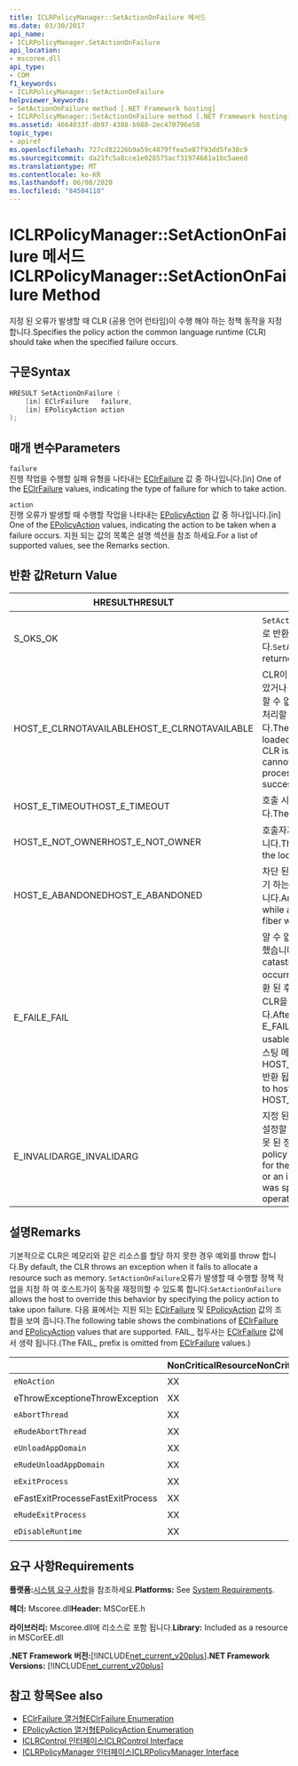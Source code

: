 ```yaml
---
title: ICLRPolicyManager::SetActionOnFailure 메서드
ms.date: 03/30/2017
api_name:
- ICLRPolicyManager.SetActionOnFailure
api_location:
- mscoree.dll
api_type:
- COM
f1_keywords:
- ICLRPolicyManager::SetActionOnFailure
helpviewer_keywords:
- SetActionOnFailure method [.NET Framework hosting]
- ICLRPolicyManager::SetActionOnFailure method [.NET Framework hosting]
ms.assetid: 4664033f-db97-4388-b988-2ec470796e58
topic_type:
- apiref
ms.openlocfilehash: 727cd82226b9a59c4879ffea5e87f93dd5fe38c9
ms.sourcegitcommit: da21fc5a8cce1e028575acf31974681a1bc5aeed
ms.translationtype: MT
ms.contentlocale: ko-KR
ms.lasthandoff: 06/08/2020
ms.locfileid: "84504110"
---
```

# <a name="iclrpolicymanagersetactiononfailure-method"></a><span data-ttu-id="b4a2e-102">ICLRPolicyManager::SetActionOnFailure 메서드</span><span class="sxs-lookup"><span data-stu-id="b4a2e-102">ICLRPolicyManager::SetActionOnFailure Method</span></span>
<span data-ttu-id="b4a2e-103">지정 된 오류가 발생할 때 CLR (공용 언어 런타임)이 수행 해야 하는 정책 동작을 지정 합니다.</span><span class="sxs-lookup"><span data-stu-id="b4a2e-103">Specifies the policy action the common language runtime (CLR) should take when the specified failure occurs.</span></span>  
  
## <a name="syntax"></a><span data-ttu-id="b4a2e-104">구문</span><span class="sxs-lookup"><span data-stu-id="b4a2e-104">Syntax</span></span>  
  
```cpp  
HRESULT SetActionOnFailure (  
    [in] EClrFailure   failure,  
    [in] EPolicyAction action  
);  
```  
  
## <a name="parameters"></a><span data-ttu-id="b4a2e-105">매개 변수</span><span class="sxs-lookup"><span data-stu-id="b4a2e-105">Parameters</span></span>  
 `failure`  
 <span data-ttu-id="b4a2e-106">진행 작업을 수행할 실패 유형을 나타내는 [EClrFailure](eclrfailure-enumeration.md) 값 중 하나입니다.</span><span class="sxs-lookup"><span data-stu-id="b4a2e-106">[in] One of the [EClrFailure](eclrfailure-enumeration.md) values, indicating the type of failure for which to take action.</span></span>  
  
 `action`  
 <span data-ttu-id="b4a2e-107">진행 오류가 발생할 때 수행할 작업을 나타내는 [EPolicyAction](epolicyaction-enumeration.md) 값 중 하나입니다.</span><span class="sxs-lookup"><span data-stu-id="b4a2e-107">[in] One of the [EPolicyAction](epolicyaction-enumeration.md) values, indicating the action to be taken when a failure occurs.</span></span> <span data-ttu-id="b4a2e-108">지원 되는 값의 목록은 설명 섹션을 참조 하세요.</span><span class="sxs-lookup"><span data-stu-id="b4a2e-108">For a list of supported values, see the Remarks section.</span></span>  
  
## <a name="return-value"></a><span data-ttu-id="b4a2e-109">반환 값</span><span class="sxs-lookup"><span data-stu-id="b4a2e-109">Return Value</span></span>  
  
|<span data-ttu-id="b4a2e-110">HRESULT</span><span class="sxs-lookup"><span data-stu-id="b4a2e-110">HRESULT</span></span>|<span data-ttu-id="b4a2e-111">설명</span><span class="sxs-lookup"><span data-stu-id="b4a2e-111">Description</span></span>|  
|-------------|-----------------|  
|<span data-ttu-id="b4a2e-112">S_OK</span><span class="sxs-lookup"><span data-stu-id="b4a2e-112">S_OK</span></span>|<span data-ttu-id="b4a2e-113">`SetActionOnFailure`성공적으로 반환 되었습니다.</span><span class="sxs-lookup"><span data-stu-id="b4a2e-113">`SetActionOnFailure` returned successfully.</span></span>|  
|<span data-ttu-id="b4a2e-114">HOST_E_CLRNOTAVAILABLE</span><span class="sxs-lookup"><span data-stu-id="b4a2e-114">HOST_E_CLRNOTAVAILABLE</span></span>|<span data-ttu-id="b4a2e-115">CLR이 프로세스에 로드 되지 않았거나 CLR이 관리 코드를 실행할 수 없거나 호출을 성공적으로 처리할 수 없는 상태에 있습니다.</span><span class="sxs-lookup"><span data-stu-id="b4a2e-115">The CLR has not been loaded into a process, or the CLR is in a state in which it cannot run managed code or process the call successfully.</span></span>|  
|<span data-ttu-id="b4a2e-116">HOST_E_TIMEOUT</span><span class="sxs-lookup"><span data-stu-id="b4a2e-116">HOST_E_TIMEOUT</span></span>|<span data-ttu-id="b4a2e-117">호출 시간이 초과 되었습니다.</span><span class="sxs-lookup"><span data-stu-id="b4a2e-117">The call timed out.</span></span>|  
|<span data-ttu-id="b4a2e-118">HOST_E_NOT_OWNER</span><span class="sxs-lookup"><span data-stu-id="b4a2e-118">HOST_E_NOT_OWNER</span></span>|<span data-ttu-id="b4a2e-119">호출자가 잠금을 소유 하지 않습니다.</span><span class="sxs-lookup"><span data-stu-id="b4a2e-119">The caller does not own the lock.</span></span>|  
|<span data-ttu-id="b4a2e-120">HOST_E_ABANDONED</span><span class="sxs-lookup"><span data-stu-id="b4a2e-120">HOST_E_ABANDONED</span></span>|<span data-ttu-id="b4a2e-121">차단 된 스레드나 파이버에서 대기 하는 동안 이벤트를 취소 했습니다.</span><span class="sxs-lookup"><span data-stu-id="b4a2e-121">An event was canceled while a blocked thread or fiber was waiting on it.</span></span>|  
|<span data-ttu-id="b4a2e-122">E_FAIL</span><span class="sxs-lookup"><span data-stu-id="b4a2e-122">E_FAIL</span></span>|<span data-ttu-id="b4a2e-123">알 수 없는 치명적인 오류가 발생 했습니다.</span><span class="sxs-lookup"><span data-stu-id="b4a2e-123">An unknown catastrophic failure occurred.</span></span> <span data-ttu-id="b4a2e-124">메서드가 E_FAIL 반환 된 후에는 프로세스 내에서 CLR을 더 이상 사용할 수 없습니다.</span><span class="sxs-lookup"><span data-stu-id="b4a2e-124">After a method returns E_FAIL, the CLR is no longer usable within the process.</span></span> <span data-ttu-id="b4a2e-125">호스팅 메서드를 이후에 호출 하면 HOST_E_CLRNOTAVAILABLE 반환 됩니다.</span><span class="sxs-lookup"><span data-stu-id="b4a2e-125">Subsequent calls to hosting methods return HOST_E_CLRNOTAVAILABLE.</span></span>|  
|<span data-ttu-id="b4a2e-126">E_INVALIDARG</span><span class="sxs-lookup"><span data-stu-id="b4a2e-126">E_INVALIDARG</span></span>|<span data-ttu-id="b4a2e-127">지정 된 작업에 대해 정책 작업을 설정할 수 없거나 작업에 대해 잘못 된 정책 동작을 지정한 경우</span><span class="sxs-lookup"><span data-stu-id="b4a2e-127">A policy action cannot be set for the specified operation, or an invalid policy action was specified for the operation.</span></span>|  
  
## <a name="remarks"></a><span data-ttu-id="b4a2e-128">설명</span><span class="sxs-lookup"><span data-stu-id="b4a2e-128">Remarks</span></span>  
 <span data-ttu-id="b4a2e-129">기본적으로 CLR은 메모리와 같은 리소스를 할당 하지 못한 경우 예외를 throw 합니다.</span><span class="sxs-lookup"><span data-stu-id="b4a2e-129">By default, the CLR throws an exception when it fails to allocate a resource such as memory.</span></span> <span data-ttu-id="b4a2e-130">`SetActionOnFailure`오류가 발생할 때 수행할 정책 작업을 지정 하 여 호스트가이 동작을 재정의할 수 있도록 합니다.</span><span class="sxs-lookup"><span data-stu-id="b4a2e-130">`SetActionOnFailure` allows the host to override this behavior by specifying the policy action to take upon failure.</span></span> <span data-ttu-id="b4a2e-131">다음 표에서는 지원 되는 [EClrFailure](eclrfailure-enumeration.md) 및 [EPolicyAction](epolicyaction-enumeration.md) 값의 조합을 보여 줍니다.</span><span class="sxs-lookup"><span data-stu-id="b4a2e-131">The following table shows the combinations of [EClrFailure](eclrfailure-enumeration.md) and [EPolicyAction](epolicyaction-enumeration.md) values that are supported.</span></span> <span data-ttu-id="b4a2e-132">FAIL_ 접두사는 [EClrFailure](eclrfailure-enumeration.md) 값에서 생략 됩니다.</span><span class="sxs-lookup"><span data-stu-id="b4a2e-132">(The FAIL_ prefix is omitted from [EClrFailure](eclrfailure-enumeration.md) values.)</span></span>  
  
||<span data-ttu-id="b4a2e-133">NonCriticalResource</span><span class="sxs-lookup"><span data-stu-id="b4a2e-133">NonCriticalResource</span></span>|<span data-ttu-id="b4a2e-134">CriticalResource</span><span class="sxs-lookup"><span data-stu-id="b4a2e-134">CriticalResource</span></span>|<span data-ttu-id="b4a2e-135">FatalRuntime</span><span class="sxs-lookup"><span data-stu-id="b4a2e-135">FatalRuntime</span></span>|<span data-ttu-id="b4a2e-136">OrphanedLock</span><span class="sxs-lookup"><span data-stu-id="b4a2e-136">OrphanedLock</span></span>|<span data-ttu-id="b4a2e-137">StackOverflow</span><span class="sxs-lookup"><span data-stu-id="b4a2e-137">StackOverflow</span></span>|<span data-ttu-id="b4a2e-138">AccessViolation</span><span class="sxs-lookup"><span data-stu-id="b4a2e-138">AccessViolation</span></span>|<span data-ttu-id="b4a2e-139">CodeContract</span><span class="sxs-lookup"><span data-stu-id="b4a2e-139">CodeContract</span></span>|  
|-|-------------------------|----------------------|------------------|------------------|-------------------|---------------------|------------------|  
|`eNoAction`|<span data-ttu-id="b4a2e-140">X</span><span class="sxs-lookup"><span data-stu-id="b4a2e-140">X</span></span>|<span data-ttu-id="b4a2e-141">X</span><span class="sxs-lookup"><span data-stu-id="b4a2e-141">X</span></span>||||<span data-ttu-id="b4a2e-142">해당 없음</span><span class="sxs-lookup"><span data-stu-id="b4a2e-142">N/A</span></span>||  
|<span data-ttu-id="b4a2e-143">eThrowException</span><span class="sxs-lookup"><span data-stu-id="b4a2e-143">eThrowException</span></span>|<span data-ttu-id="b4a2e-144">X</span><span class="sxs-lookup"><span data-stu-id="b4a2e-144">X</span></span>|<span data-ttu-id="b4a2e-145">X</span><span class="sxs-lookup"><span data-stu-id="b4a2e-145">X</span></span>||||<span data-ttu-id="b4a2e-146">해당 없음</span><span class="sxs-lookup"><span data-stu-id="b4a2e-146">N/A</span></span>||  
|`eAbortThread`|<span data-ttu-id="b4a2e-147">X</span><span class="sxs-lookup"><span data-stu-id="b4a2e-147">X</span></span>|<span data-ttu-id="b4a2e-148">X</span><span class="sxs-lookup"><span data-stu-id="b4a2e-148">X</span></span>||||<span data-ttu-id="b4a2e-149">해당 없음</span><span class="sxs-lookup"><span data-stu-id="b4a2e-149">N/A</span></span>|<span data-ttu-id="b4a2e-150">X</span><span class="sxs-lookup"><span data-stu-id="b4a2e-150">X</span></span>|  
|`eRudeAbortThread`|<span data-ttu-id="b4a2e-151">X</span><span class="sxs-lookup"><span data-stu-id="b4a2e-151">X</span></span>|<span data-ttu-id="b4a2e-152">X</span><span class="sxs-lookup"><span data-stu-id="b4a2e-152">X</span></span>||||<span data-ttu-id="b4a2e-153">해당 없음</span><span class="sxs-lookup"><span data-stu-id="b4a2e-153">N/A</span></span>|<span data-ttu-id="b4a2e-154">X</span><span class="sxs-lookup"><span data-stu-id="b4a2e-154">X</span></span>|  
|`eUnloadAppDomain`|<span data-ttu-id="b4a2e-155">X</span><span class="sxs-lookup"><span data-stu-id="b4a2e-155">X</span></span>|<span data-ttu-id="b4a2e-156">X</span><span class="sxs-lookup"><span data-stu-id="b4a2e-156">X</span></span>||<span data-ttu-id="b4a2e-157">X</span><span class="sxs-lookup"><span data-stu-id="b4a2e-157">X</span></span>||<span data-ttu-id="b4a2e-158">해당 없음</span><span class="sxs-lookup"><span data-stu-id="b4a2e-158">N/A</span></span>|<span data-ttu-id="b4a2e-159">X</span><span class="sxs-lookup"><span data-stu-id="b4a2e-159">X</span></span>|  
|`eRudeUnloadAppDomain`|<span data-ttu-id="b4a2e-160">X</span><span class="sxs-lookup"><span data-stu-id="b4a2e-160">X</span></span>|<span data-ttu-id="b4a2e-161">X</span><span class="sxs-lookup"><span data-stu-id="b4a2e-161">X</span></span>||<span data-ttu-id="b4a2e-162">X</span><span class="sxs-lookup"><span data-stu-id="b4a2e-162">X</span></span>|<span data-ttu-id="b4a2e-163">X</span><span class="sxs-lookup"><span data-stu-id="b4a2e-163">X</span></span>|<span data-ttu-id="b4a2e-164">해당 없음</span><span class="sxs-lookup"><span data-stu-id="b4a2e-164">N/A</span></span>|<span data-ttu-id="b4a2e-165">X</span><span class="sxs-lookup"><span data-stu-id="b4a2e-165">X</span></span>|  
|`eExitProcess`|<span data-ttu-id="b4a2e-166">X</span><span class="sxs-lookup"><span data-stu-id="b4a2e-166">X</span></span>|<span data-ttu-id="b4a2e-167">X</span><span class="sxs-lookup"><span data-stu-id="b4a2e-167">X</span></span>||<span data-ttu-id="b4a2e-168">X</span><span class="sxs-lookup"><span data-stu-id="b4a2e-168">X</span></span>|<span data-ttu-id="b4a2e-169">X</span><span class="sxs-lookup"><span data-stu-id="b4a2e-169">X</span></span>|<span data-ttu-id="b4a2e-170">해당 없음</span><span class="sxs-lookup"><span data-stu-id="b4a2e-170">N/A</span></span>|<span data-ttu-id="b4a2e-171">X</span><span class="sxs-lookup"><span data-stu-id="b4a2e-171">X</span></span>|  
|<span data-ttu-id="b4a2e-172">eFastExitProcess</span><span class="sxs-lookup"><span data-stu-id="b4a2e-172">eFastExitProcess</span></span>|<span data-ttu-id="b4a2e-173">X</span><span class="sxs-lookup"><span data-stu-id="b4a2e-173">X</span></span>|<span data-ttu-id="b4a2e-174">X</span><span class="sxs-lookup"><span data-stu-id="b4a2e-174">X</span></span>||<span data-ttu-id="b4a2e-175">X</span><span class="sxs-lookup"><span data-stu-id="b4a2e-175">X</span></span>|<span data-ttu-id="b4a2e-176">X</span><span class="sxs-lookup"><span data-stu-id="b4a2e-176">X</span></span>|<span data-ttu-id="b4a2e-177">해당 없음</span><span class="sxs-lookup"><span data-stu-id="b4a2e-177">N/A</span></span>||  
|`eRudeExitProcess`|<span data-ttu-id="b4a2e-178">X</span><span class="sxs-lookup"><span data-stu-id="b4a2e-178">X</span></span>|<span data-ttu-id="b4a2e-179">X</span><span class="sxs-lookup"><span data-stu-id="b4a2e-179">X</span></span>|<span data-ttu-id="b4a2e-180">X</span><span class="sxs-lookup"><span data-stu-id="b4a2e-180">X</span></span>|<span data-ttu-id="b4a2e-181">X</span><span class="sxs-lookup"><span data-stu-id="b4a2e-181">X</span></span>|<span data-ttu-id="b4a2e-182">X</span><span class="sxs-lookup"><span data-stu-id="b4a2e-182">X</span></span>|<span data-ttu-id="b4a2e-183">해당 없음</span><span class="sxs-lookup"><span data-stu-id="b4a2e-183">N/A</span></span>||  
|`eDisableRuntime`|<span data-ttu-id="b4a2e-184">X</span><span class="sxs-lookup"><span data-stu-id="b4a2e-184">X</span></span>|<span data-ttu-id="b4a2e-185">X</span><span class="sxs-lookup"><span data-stu-id="b4a2e-185">X</span></span>|<span data-ttu-id="b4a2e-186">X</span><span class="sxs-lookup"><span data-stu-id="b4a2e-186">X</span></span>|<span data-ttu-id="b4a2e-187">X</span><span class="sxs-lookup"><span data-stu-id="b4a2e-187">X</span></span>|<span data-ttu-id="b4a2e-188">X</span><span class="sxs-lookup"><span data-stu-id="b4a2e-188">X</span></span>|<span data-ttu-id="b4a2e-189">해당 없음</span><span class="sxs-lookup"><span data-stu-id="b4a2e-189">N/A</span></span>||  
  
## <a name="requirements"></a><span data-ttu-id="b4a2e-190">요구 사항</span><span class="sxs-lookup"><span data-stu-id="b4a2e-190">Requirements</span></span>  
 <span data-ttu-id="b4a2e-191">**플랫폼:**[시스템 요구 사항](../../get-started/system-requirements.md)을 참조하세요.</span><span class="sxs-lookup"><span data-stu-id="b4a2e-191">**Platforms:** See [System Requirements](../../get-started/system-requirements.md).</span></span>  
  
 <span data-ttu-id="b4a2e-192">**헤더:** Mscoree.dll</span><span class="sxs-lookup"><span data-stu-id="b4a2e-192">**Header:** MSCorEE.h</span></span>  
  
 <span data-ttu-id="b4a2e-193">**라이브러리:** Mscoree.dll에 리소스로 포함 됩니다.</span><span class="sxs-lookup"><span data-stu-id="b4a2e-193">**Library:** Included as a resource in MSCorEE.dll</span></span>  
  
 <span data-ttu-id="b4a2e-194">**.NET Framework 버전:**[!INCLUDE[net_current_v20plus](../../../../includes/net-current-v20plus-md.md)]</span><span class="sxs-lookup"><span data-stu-id="b4a2e-194">**.NET Framework Versions:** [!INCLUDE[net_current_v20plus](../../../../includes/net-current-v20plus-md.md)]</span></span>  
  
## <a name="see-also"></a><span data-ttu-id="b4a2e-195">참고 항목</span><span class="sxs-lookup"><span data-stu-id="b4a2e-195">See also</span></span>

- [<span data-ttu-id="b4a2e-196">EClrFailure 열거형</span><span class="sxs-lookup"><span data-stu-id="b4a2e-196">EClrFailure Enumeration</span></span>](eclrfailure-enumeration.md)
- [<span data-ttu-id="b4a2e-197">EPolicyAction 열거형</span><span class="sxs-lookup"><span data-stu-id="b4a2e-197">EPolicyAction Enumeration</span></span>](epolicyaction-enumeration.md)
- [<span data-ttu-id="b4a2e-198">ICLRControl 인터페이스</span><span class="sxs-lookup"><span data-stu-id="b4a2e-198">ICLRControl Interface</span></span>](iclrcontrol-interface.md)
- [<span data-ttu-id="b4a2e-199">ICLRPolicyManager 인터페이스</span><span class="sxs-lookup"><span data-stu-id="b4a2e-199">ICLRPolicyManager Interface</span></span>](iclrpolicymanager-interface.md)
